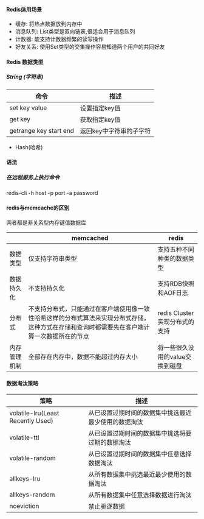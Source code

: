 
#### Redis适用场景
+ 缓存: 将热点数据放到内存中  
+ 消息队列: List类型是双向链表,很适合用于消息队列  
+ 计数器: 能支持计数器频繁的读写操作  
+ 好友关系: 使用Set类型的交集操作容易知道两个用户的共同好友  

#### Redis 数据类型
##### String (字符串)  

| 命令 | 描述 |
|-----|------|
|set key value|设置指定key值|
|get key|获取指定key值|
|getrange  key start end|返回key中字符串的子字符|

+ Hash(哈希)  

#### 语法
##### 在远程服务上执行命令
redis-cli -h host -p port -a password
#### redis与memcache的区别
两者都是非关系型内存键值数据库  

| | memcached|redis |
|-|----------|------|
|数据类型|仅支持字符串类型|支持五种不同种类的数据类型|
|数据持久化|不支持持久化|支持RDB快照和AOF日志|
|分布式|不支持分布式，只能通过在客户端使用像一致性哈希这样的分布式算法来实现分布式存储，这种方式在存储和查询时都需要先在客户端计算一次数据所在的节点|redis Cluster实现分布式的支持|
|内存管理机制|全部存在内存中，数据不能超过内存大小|将一些很久没用的value交换到磁盘|
#### 数据淘汰策略

|策略|描述|
|----|----|
|volatile-lru(Least Recently Used)|从已设置过期时间的数据集中挑选最近最少使用的数据淘汰|
|volatile-ttl|从已设置过期时间的数据集中挑选将要过期的数据淘汰|
|volatile-random|从已设置过期时间的数据集中任意选择数据淘汰|
|allkeys-lru|从所有数据集中挑选最近最少使用的数据淘汰|
|allkeys-random|从所有数据集中任意选择数据进行淘汰|
|noeviction|禁止驱逐数据|
